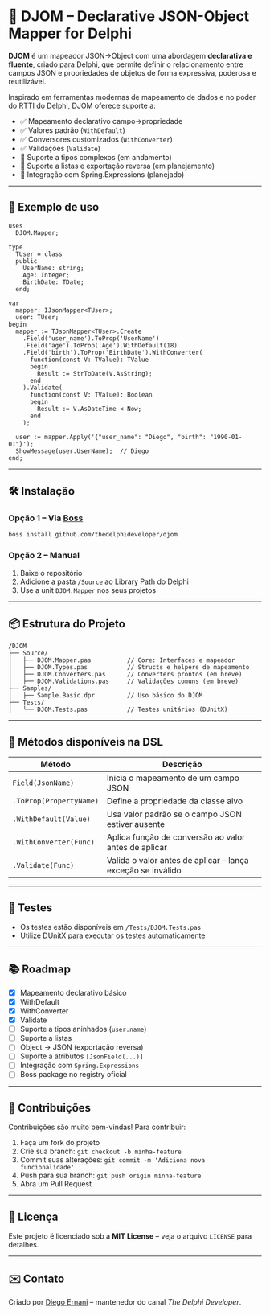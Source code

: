 # 🧩 DJOM – Declarative JSON-Object Mapper for Delphi

**DJOM** é um mapeador JSON→Object com uma abordagem **declarativa e fluente**, criado para Delphi, que permite definir o relacionamento entre campos JSON e propriedades de objetos de forma expressiva, poderosa e reutilizável.

Inspirado em ferramentas modernas de mapeamento de dados e no poder do RTTI do Delphi, DJOM oferece suporte a:

- ✅ Mapeamento declarativo campo→propriedade
- ✅ Valores padrão (`WithDefault`)
- ✅ Conversores customizados (`WithConverter`)
- ✅ Validações (`Validate`)
- 🚧 Suporte a tipos complexos (em andamento)
- 🚧 Suporte a listas e exportação reversa (em planejamento)
- 🚧 Integração com Spring.Expressions (planejado)

---

## 🚀 Exemplo de uso

```delphi
uses
  DJOM.Mapper;

type
  TUser = class
  public
    UserName: string;
    Age: Integer;
    BirthDate: TDate;
  end;

var
  mapper: IJsonMapper<TUser>;
  user: TUser;
begin
  mapper := TJsonMapper<TUser>.Create
    .Field('user_name').ToProp('UserName')
    .Field('age').ToProp('Age').WithDefault(18)
    .Field('birth').ToProp('BirthDate').WithConverter(
      function(const V: TValue): TValue
      begin
        Result := StrToDate(V.AsString);
      end
    ).Validate(
      function(const V: TValue): Boolean
      begin
        Result := V.AsDateTime < Now;
      end
    );

  user := mapper.Apply('{"user_name": "Diego", "birth": "1990-01-01"}');
  ShowMessage(user.UserName);  // Diego
end;
```

---

## 🛠 Instalação

### Opção 1 – Via [Boss](https://github.com/HashLoad/boss)

```bash
boss install github.com/thedelphideveloper/djom
```

### Opção 2 – Manual

1. Baixe o repositório
2. Adicione a pasta `/Source` ao Library Path do Delphi
3. Use a unit `DJOM.Mapper` nos seus projetos

---

## 📦 Estrutura do Projeto

```
/DJOM
├── Source/
│   ├── DJOM.Mapper.pas          // Core: Interfaces e mapeador
│   ├── DJOM.Types.pas           // Structs e helpers de mapeamento
│   ├── DJOM.Converters.pas      // Converters prontos (em breve)
│   ├── DJOM.Validations.pas     // Validações comuns (em breve)
├── Samples/
│   ├── Sample.Basic.dpr         // Uso básico do DJOM
├── Tests/
│   └── DJOM.Tests.pas           // Testes unitários (DUnitX)
```

---

## 🔧 Métodos disponíveis na DSL

| Método | Descrição |
|--------|-----------|
| `Field(JsonName)` | Inicia o mapeamento de um campo JSON |
| `.ToProp(PropertyName)` | Define a propriedade da classe alvo |
| `.WithDefault(Value)` | Usa valor padrão se o campo JSON estiver ausente |
| `.WithConverter(Func)` | Aplica função de conversão ao valor antes de aplicar |
| `.Validate(Func)` | Valida o valor antes de aplicar – lança exceção se inválido |

---

## 🧪 Testes

- Os testes estão disponíveis em `/Tests/DJOM.Tests.pas`
- Utilize DUnitX para executar os testes automaticamente

---

## 📚 Roadmap

- [x] Mapeamento declarativo básico
- [x] WithDefault
- [x] WithConverter
- [x] Validate
- [ ] Suporte a tipos aninhados (`user.name`)
- [ ] Suporte a listas
- [ ] Object → JSON (exportação reversa)
- [ ] Suporte a atributos `[JsonField(...)]`
- [ ] Integração com `Spring.Expressions`
- [ ] Boss package no registry oficial

---

## 🤝 Contribuições

Contribuições são muito bem-vindas! Para contribuir:

1. Faça um fork do projeto
2. Crie sua branch: `git checkout -b minha-feature`
3. Commit suas alterações: `git commit -m 'Adiciona nova funcionalidade'`
4. Push para sua branch: `git push origin minha-feature`
5. Abra um Pull Request

---

## 📄 Licença

Este projeto é licenciado sob a **MIT License** – veja o arquivo `LICENSE` para detalhes.

---

## ✉️ Contato

Criado por [Diego Ernani](https://www.linkedin.com/in/diegoernani) – mantenedor do canal *The Delphi Developer*.
